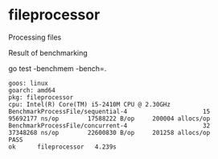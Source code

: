 # fileprocessor
Processing files

Result of benchmarking

go test -benchmem -bench=.
```
goos: linux
goarch: amd64
pkg: fileprocessor
cpu: Intel(R) Core(TM) i5-2410M CPU @ 2.30GHz
BenchmarkProcessFile/sequential-4                     15          95692177 ns/op        17588222 B/op     200004 allocs/op
BenchmarkProcessFile/concurrent-4                     32          37348268 ns/op        22600830 B/op     201258 allocs/op
PASS
ok      fileprocessor   4.239s
```
